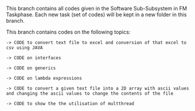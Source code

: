 This branch contains all codes given in the Software Sub-Subsystem in FM Taskphase.
Each new task (set of codes) will be kept in a new folder in this branch.


This branch contains codes on the following topics:
```
-> CODE to convert text file to excel and conversion of that excel to csv using JAVA

-> CODE on interfaces

-> CODE on generics

-> CODE on lambda expressions

-> CODE to convert a given text file into a 2D array with ascii values and changing the ascii values to change the contents of the file

-> CODE to show the the utilisation of multthread
```
